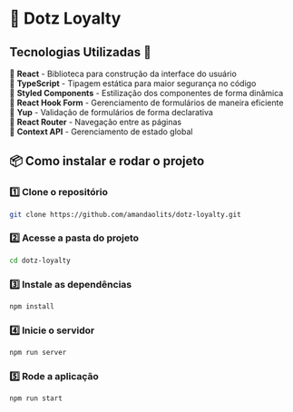 # 🚀 Dotz Loyalty  

## Tecnologias Utilizadas 🚀

🔹 **React** - Biblioteca para construção da interface do usuário  
🔹 **TypeScript** - Tipagem estática para maior segurança no código  
🔹 **Styled Components** - Estilização dos componentes de forma dinâmica  
🔹 **React Hook Form** - Gerenciamento de formulários de maneira eficiente  
🔹 **Yup** - Validação de formulários de forma declarativa  
🔹 **React Router** - Navegação entre as páginas  
🔹 **Context API** - Gerenciamento de estado global   

## 📦 Como instalar e rodar o projeto  

### 1️⃣ Clone o repositório  
```bash
git clone https://github.com/amandaolits/dotz-loyalty.git
```

### 2️⃣ Acesse a pasta do projeto 
```bash
cd dotz-loyalty
```

### 3️⃣ Instale as dependências  
```bash
npm install
```

### 4️⃣ Inicie o servidor
```bash
npm run server
```

### 5️⃣ Rode a aplicação
```bash
npm run start
```

